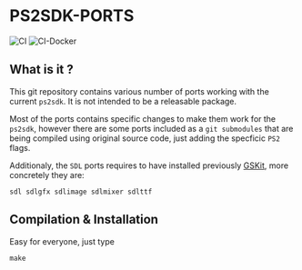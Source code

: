 # PS2SDK-PORTS

![CI](https://github.com/ps2dev/ps2sdk-ports/workflows/CI/badge.svg)
![CI-Docker](https://github.com/ps2dev/ps2sdk-ports/workflows/CI-Docker/badge.svg)

## What is it ?
This git repository contains various number of ports working with the current `ps2sdk`. It is not intended to be a releasable package.

Most of the ports contains specific changes to make them work for the `ps2sdk`, however there are some ports included as a `git submodules` that are being compiled using original source code, just adding the specficic `PS2` flags.

Additionaly, the `SDL` ports requires to have installed previously [GSKit](https://github.com/ps2dev/gsKit), more concretely they are:

```
sdl sdlgfx sdlimage sdlmixer sdlttf
```

## Compilation & Installation

Easy for everyone, just type 
```
make
```